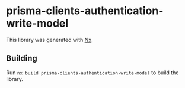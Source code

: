 # prisma-clients-authentication-write-model

This library was generated with [Nx](https://nx.dev).

## Building

Run `nx build prisma-clients-authentication-write-model` to build the library.
